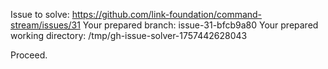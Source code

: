 Issue to solve: https://github.com/link-foundation/command-stream/issues/31
Your prepared branch: issue-31-bfcb9a80
Your prepared working directory: /tmp/gh-issue-solver-1757442628043

Proceed.
